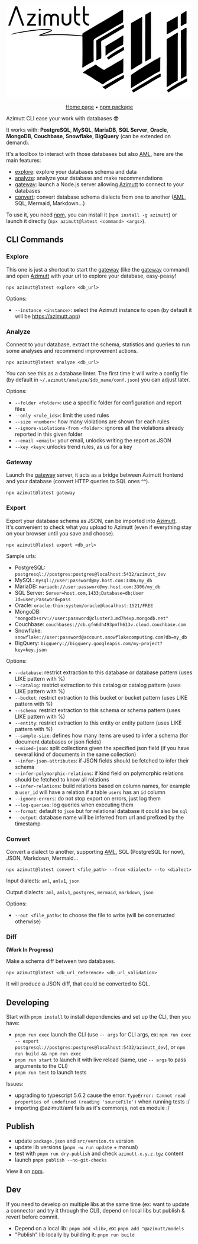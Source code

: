 <p align="center">
    <a href="https://azimutt.app" target="_blank" rel="noopener">
        <picture>
          <source media="(prefers-color-scheme: dark)" srcset="assets/logo-white.png">
          <source media="(prefers-color-scheme: light)" srcset="assets/logo.png">
          <img alt="Azimutt logo" src="assets/logo.png" width="500">
        </picture>
    </a>
</p>

<p align="center">
  <a href="https://azimutt.app" target="_blank" rel="noopener">Home page</a> •
  <a href="https://www.npmjs.com/package/azimutt" target="_blank" rel="noopener">npm package</a>
</p>

Azimutt CLI ease your work with databases 😎

It works with: **PostgreSQL**, **MySQL**, **MariaDB**, **SQL Server**, **Oracle**, **MongoDB**, **Couchbase**, **Snowflake**, **BigQuery** (can be extended on demand).

It's a toolbox to interact with those databases but also [AML](../libs/aml), here are the main features:

- [explore](#explore): explore your databases schema and data
- [analyze](#analyze): analyze your database and make recommendations
- [gateway](#gateway): launch a Node.js server allowing [Azimutt](https://azimutt.app) to connect to your databases
- [convert](#convert): convert database schema dialects from one to another ([AML](../libs/aml), SQL, Mermaid, Markdown...)

To use it, you need [npm](https://github.com/npm/cli), you can install it (`npm install -g azimutt`) or launch it directly (`npx azimutt@latest <command> <args>`).


## CLI Commands

### Explore

This one is just a shortcut to start the [gateway](../gateway) (like the [gateway](#gateway) command) and open [Azimutt](https://azimutt.app) with your url to explore your database, easy-peasy!

```shell
npx azimutt@latest explore <db_url>
```

Options:

- `--instance <instance>`: select the Azimutt instance to open (by default it will be https://azimutt.app)


### Analyze

Connect to your database, extract the schema, statistics and queries to run some analyses and recommend improvement actions.

```shell
npx azimutt@latest analyze <db_url>
```

You can see this as a database linter. The first time it will write a config file (by default in `~/.azimutt/analyze/$db_name/conf.json`) you can adjust later.

Options:

- `--folder <folder>`: use a specific folder for configuration and report files
- `--only <rule_ids>`: limit the used rules
- `--size <number>`: how many violations are shown for each rules
- `--ignore-violations-from <folder>`: ignores all the violations already reported in this given folder
- `--email <email>`: your email, unlocks writing the report as JSON
- `--key <key>`: unlocks trend rules, as us for a key


### Gateway

Launch the [gateway](../gateway) server, it acts as a bridge between Azimutt frontend and your database (convert HTTP queries to SQL ones ^^).

```shell
npx azimutt@latest gateway
```


### Export

Export your database schema as JSON, can be imported into [Azimutt](https://azimutt.app/new?json).  
It's convenient to check what you upload to Azimutt (even if everything stay on your browser until you save and choose).

```shell
npx azimutt@latest export <db_url>
```

Sample urls:

- PostgreSQL: `postgresql://postgres:postgres@localhost:5432/azimutt_dev`
- MySQL: `mysql://user:password@my.host.com:3306/my_db`
- MariaDB: `mariadb://user:password@my.host.com:3306/my_db`
- SQL Server: `Server=host.com,1433;Database=db;User Id=user;Password=pass`
- Oracle: `oracle:thin:system/oracle@localhost:1521/FREE`
- MongoDB: `"mongodb+srv://user:password@cluster3.md7h4xp.mongodb.net"`
- Couchbase: `couchbases://cb.gfn6dh493pmfh613v.cloud.couchbase.com`
- Snowflake: `snowflake://user:password@account.snowflakecomputing.com?db=my_db`
- BigQuery: `bigquery://bigquery.googleapis.com/my-project?key=key.json`

Options:

- `--database`: restrict extraction to this database or database pattern (uses LIKE pattern with %)
- `--catalog`: restrict extraction to this catalog or catalog pattern (uses LIKE pattern with %)
- `--bucket`: restrict extraction to this bucket or bucket pattern (uses LIKE pattern with %)
- `--schema`: restrict extraction to this schema or schema pattern (uses LIKE pattern with %)
- `--entity`: restrict extraction to this entity or entity pattern (uses LIKE pattern with %)
- `--sample-size`: defines how many items are used to infer a schema (for document databases or json fields)
- `--mixed-json`: split collections given the specified json field (if you have several kind of documents in the same collection)
- `--infer-json-attributes`: if JSON fields should be fetched to infer their schema
- `--infer-polymorphic-relations`: if kind field on polymorphic relations should be fetched to know all relations
- `--infer-relations`: build relations based on column names, for example a `user_id` will have a relation if a table `users` has an `id` column
- `--ignore-errors`: do not stop export on errors, just log them
- `--log-queries`: log queries when executing them
- `--format`: default to `json` but for relational database it could also be `sql`
- `--output`: database name will be inferred from url and prefixed by the timestamp


### Convert

Convert a dialect to another, supporting [AML](https://azimutt.app/aml), SQL (PostgreSQL for now), JSON, Markdown, Mermaid...

```shell
npx azimutt@latest convert <file_path> --from <dialect> --to <dialect>
```

Input dialects: `aml`, `amlv1`, `json`

Output dialects: `aml`, `amlv1`, `postgres`, `mermaid`, `markdown`, `json`

Options:

- `--out <file_path>`: to choose the file to write (will be constructed otherwise)


### Diff

**(Work In Progress)**

Make a schema diff between two databases.

```shell
npx azimutt@latest <db_url_reference> <db_url_validation>
```

It will produce a JSON diff, that could be converted to SQL.


## Developing

Start with `pnpm install` to install dependencies and set up the CLI, then you have:

- `pnpm run exec` launch the CLI (use `-- args` for CLI args, ex: `npm run exec -- export postgresql://postgres:postgres@localhost:5432/azimutt_dev`), or `npm run build && npm run exec`
- `pnpm run start` to launch it with live reload (same, use `-- args` to pass arguments to the CLI)
- `pnpm run test` to launch tests

Issues:

- upgrading to typescript 5.6.2 cause the error: `TypeError: Cannot read properties of undefined (reading 'sourceFile')` when running tests :/
- importing @azimutt/aml fails as it's commonjs, not es module :/

## Publish

- update `package.json` and `src/version.ts` version
- update lib versions (`pnpm -w run update` + manual) 
- test with `pnpm run dry-publish` and check `azimutt-x.y.z.tgz` content
- launch `pnpm publish --no-git-checks`

View it on [npm](https://www.npmjs.com/package/azimutt).

## Dev

If you need to develop on multiple libs at the same time (ex: want to update a connector and try it through the CLI), depend on local libs but publish & revert before commit.

- Depend on a local lib: `pnpm add <lib>`, ex: `pnpm add "@azimutt/models`
- "Publish" lib locally by building it: `pnpm run build`
